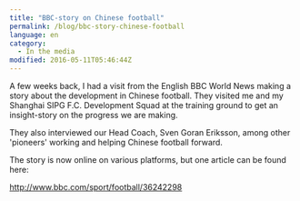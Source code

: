 ```yaml
---
title: "BBC-story on Chinese football"
permalink: /blog/bbc-story-chinese-football
language: en
category:
  - In the media
modified: 2016-05-11T05:46:44Z
---
```


A few weeks back, I had a visit from the English BBC World News making a story about the development in Chinese football. They visited me and my Shanghai SIPG F.C. Development Squad at the training ground to get an insight-story on the progress we are making.

They also interviewed our Head Coach, Sven Goran Eriksson, among other 'pioneers' working and helping Chinese football forward.

The story is now online on various platforms, but one article can be found here:

<http://www.bbc.com/sport/football/36242298>
